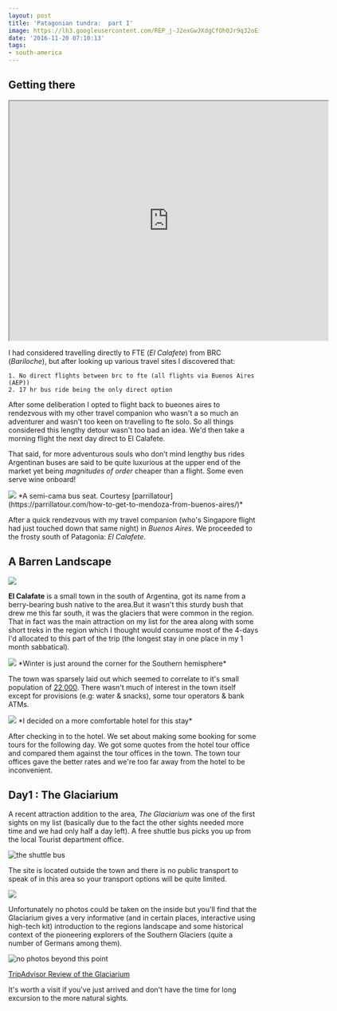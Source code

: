 ```yaml
---
layout: post
title: 'Patagonian tundra:  part I'
image: https://lh3.googleusercontent.com/REP_j-J2exGwJXdgCfOh0Jr9q32oEiR-2G5pUsYomgb_qqi8VZXikuovgwjxNRWtNP_h8P-tLPJddPaHuHSFdJgySSqChIYy0KSpZdtjqwA8n5fEPLjLevjefmJY3AHeTK8JkM5TGPNleTfHH85SCn_8vyPaGwJmS9q97LmTm4XyzJYjtXsizN6_3XmzQg0myhn_Gf6P9gVaHtdj0OVd4bvzDqValPgoP1X9ZQmQHzg4FP-1USeruK5jQa1L8cD5_29-esb1p5KZG75M8B1nQRo4zG9BVJ8UmDiUsCSOrJ_Bsv3WJHyWr6KhOp7iSvhhezh5TQZIXGn4toGriZm_Ha8PBR1jNnXi-91XFGDunjbmyh1sRw12z4q0cc68tVvfB_qPSPQ_fNnQ-kyWJXkqO0uZ4EAN0czDluBM8TzAI2XFCNlXCz5MXJGPPVKzhV0-T5kBTD59BaqT0XLIlwSRYTu7gvMg9UYznN2fCs63VJz5Q7rcCt2sN3wQBxEJSdiKTOnGo5dhXF1lXNEKMkqtn0KxiNbGjEV6dXOlwBWeDF1S-ocGcxicok_p_Ev8NgTdNSGgffTxeTxfJSt-lk6JKqmq8c6G56sdx_3mbu0dfg=w1440-h317-no
date: '2016-11-20 07:10:13'
tags:
- south-america
---
```


## Getting there

<iframe src="https://www.google.com/maps/d/embed?mid=1TI45EVwk3GHVdehopgEza14bsCQ" width="640" height="480"></iframe>

I had considered travelling directly to FTE (*El Calafete*) from BRC (*Bariloche*), but after looking up various travel sites I discovered that:

	1. No direct flights between brc to fte (all flights via Buenos Aires (AEP))
	2. 17 hr bus ride being the only direct option

After some deliberation I opted to flight back to bueones aires to rendezvous with my other travel companion who wasn't a so much an adventurer and wasn't  too keen on travelling to fte solo. So all things considered this lengthy detour wasn't too bad an idea. We'd then take a morning flight the next day direct to El Calafete.

That said, for more adventurous souls who don’t mind lengthy bus rides Argentinan buses are said to be quite luxurious at the upper end of the market yet being *magnitudes of order* cheaper than a flight. Some even serve wine onboard!

<img src="https://parrillatour.com/wp-content/uploads/2012/11/mendozabus-300x225.jpeg"/>
*A semi-cama bus seat. Courtesy [parrillatour](https://parrillatour.com/how-to-get-to-mendoza-from-buenos-aires/)*

After a quick rendezvous with my  travel companion (who's Singapore flight had just touched down that same night)  in *Buenos Aires*. We proceeded to the frosty south of Patagonia: *El Calafete*.

## A Barren Landscape

<img src="https://lh3.googleusercontent.com/-Xzd6V3Ocb76H5RTwIJXmb35FBharko9qxc1bPsxnTYC8-azRViawbgzdz4azdxW_9OH7hCiR6KaiwW3XV1Ymlh_0bQiUVkdAHmObxEBkytI562CM9ONxY9ytpzpzTkkVtHZ1FrhLXaIToHTUEW-SOBHU5cOKfQTqxXPXvOOsytBYYKcgL8mqFyXAY1roVldCPg9gKiPurBrGBe4kScQiA47Qvb6vYRrmf8hyJz4XomDkjKG87vQvxveEGpvg3sH7gyvHOhWB5QtLooSquZseLrL3BtDeLfaYL92THZnRu_ia3_Pb0fYanUnhewTBVx0fPzHH3eRZpprtPV9BQ6NaK7aaP6zFPb0zThTXxOQn-_QTJ0zfhQMlfvik3XNzduMye2HJn806Q2P82U0fVKpeJLEvrAaYWSvf-9f4BNoRVqpCtA0ceyuOCO1-i6K5_35MxEKR_MjABXWDh6oqnyA0Rqtiux6m_1TlwZz_JQRyFBtlnn5b1WjxaC3eclHgOEvzTcg17NUl85wfXv3MpkWO01NmFvcZ5DGfnofWiQIijB5lgHUN2ZOz2_DU4SbFE0E-vcEW5dEJNH7IR3-m0i61WET0qCQfOgMqZvnxOVYkg=w1298-h730-no">

**El Calafate** is a small town in the south of Argentina, got its name from a berry-bearing bush native to the area.But it wasn't this sturdy bush that drew me this far south, it was the glaciers that were common in the region. That in fact was the main attraction on my list for the area along with some short treks in the region which I thought would consume most of the 4-days I'd allocated to this part of the trip (the longest stay in one place in my 1 month sabbatical).

<img src="https://lh3.googleusercontent.com/qG_m6VlXOHW_1Rbt2uqcCJjC859AFaSDr114w5BMb3A9vutb35pxSD-J4lVdt-Sejir8E4e9aSu094thoLqRADWle4fA8q8QYy2GqYTSA-qpyW1PDZNVZiGskU7ZUXETzpoMLH7MH4v3tC0XxL-FNh4TuY9E3UAlme8-hDYTzfLbwZ3qHtAzltf9u0CcVsU1aDycp4HYvq09QVkMwXsXZUlvuuwodwdOFbIwYhc0NaIRDgfgIVIWZu-laWSDk-9m1dJDS8ecte5AsRdeWOyyJAqJqbNXpm1K9h2reQ1NMLNG2e0pI3CxvGFgvL8TQ85WejAg9H-3vSRFQr1dYVaa49FRMwH3XF-SU4jPBMMAgKhFzThQE6VpQXhgS6oppxs2Qv8bfeTBklyQOFYLkjRwp4uJdvIo3Zq092atz5UMMUGs1v8sADT21IfaSkjG95TJeWf-WxUWRpdl_SbSBXWuYwogH4cOXt_fhQui8JdELEvj4GJ-05M5jmq7uxMZd2tYhUBbRd-ezxSpkPHxgjaLmwKbD0z7qmKnqHC2nbo9aO7qmgrB4vTn_EPmgXHLMWttqGITY3NA8vOsfsovZMrEWzRiJOlVJuzclDrejAGxmg=w597-h336-no"/>
*Winter is just around the corner for the Southern hemisphere*

The town was sparsely laid out which seemed to correlate to it's small population of [22,000](https://en.wikipedia.org/wiki/El_Calafate). There wasn't much of interest in the town itself except for provisions (e.g: water & snacks), some tour operators & bank ATMs.

<img src="https://lh3.googleusercontent.com/PTWKq_93kECvKc5uNGI-G_GDRA8A4yr6sk3J4ZLNjlHO4FofbgKGEVdHzJirWRua9KfuFai6gnd0fccReqak91g5RGkf1OCvezWuDrtdOoeOXChbuMKX7Efqh_fVTptUXTvRGEuySGma2kyI9vG-nd3fl2oNqAQMJoBAb34_7C5YBZawAfzvxSSVUa7Isrwj18rvSMgh-DrKvla0HPMFv9yKFa_tLUZi7oUbBSA-2ms3fDmPNNI1W1dxpk-PWxisR6hGR961lBl6bC-TSImcOr2pq5ToHgHfGlkW_nhsjOyL7Og3kNxoSxwwh8ClfbzkvwHMrdFYtlG4_CULj_-YJ7VRJTrl9qO45rOo3qJSpEIUybtbjd-h7Klrpvl5HemUlRrWCmJDvoduTAkXGYm-3n55kN0SwV2icFAesk04GQ0zAgsLLUutX4byOL6RNAwTmg69QLhR6dTEQGbSvh2-gtxvGn5nWJGt50iNOxqvEZCMM2eNQRC0jU23mJul_0EoTMLErIuuk-z4vsOdDDk3wCUXEoU7zK352ERI6c6LKYOzfHOQIUJl8zjIGCVHM9yK0CINZW3thfUJpnNIjZjTkoL2VJ7zczAhN4yKib1YqA=w1298-h730-no"/>
*I decided on a more comfortable hotel for this stay*

 After checking in to the hotel. We set about making some booking for some tours for the following day. We got some quotes from the hotel tour office and compared them against the tour offices in the town. The town tour offices gave the better rates and we're too far away from the hotel to be inconvenient.

## Day1 : The Glaciarium
A recent attraction addition to the area, *The Glaciarium* was one of the first sights on my list (basically due to the fact the other sights needed more time and we had only half a day left). A free shuttle bus picks you up from the local Tourist department office. 

<img src="https://lh3.googleusercontent.com/BTE39ori0bG1Yt4deDQ_fGEvB-Hx-A9N6op3ialm8hdhLp8ff-RCeKZHAaworlvTlTLKtaweMAc-Ugu7sOR1C36TRe2Sq33PukJA9OxYHOKHOs1JpemVoA0p-e61PLo-WcU3IeI1W-YxUIP1GK4kU7vwRn2zhgHh-EyTRWl1cDpOsJbyQ02vmc-0v9gfT5nUvn4pqJ43pfHPvWPdsc6fW66W2blmTirEJRDSFU9S1WhCgMF9QvtoZ-CvkI-4Ys6v5BeSLPgI8d_5A646qLCUIBsz3PsnkaJa0888lFTS_Tk4qGnFy8CEot2nlCOP1paWZLww9AAHwhE6xjU7bd1erESfw2UQaFo5v4Y07vVPRcRvckbh6PW5Bam-vL4_gR4LetVA0efN-KLOUnn_Idz7trJ1-yf9918DGZEgN5nOjsY5CJQhhAma6DIS_uyU7iv7Fanxo7MqPc6fHTDxaKzHJgXOn1hQZyaOV2n_ilXYahJB89C5Y7vv4irYtv-sCCcDGO-bUnQBJTcwLQwxHpZkLw5GYopb1yrBrILmxo9jUP3bZ77UskeXrkb0WFMNF-nDOztQI1m636W5aSXiUVr8azORMsuIm6x74bRDYXvzSA=w1299-h974-no" alt="the shuttle bus"/>

The site is located outside the town and there is no public transport to speak of in this area so your transport options will be quite limited.

<img src="https://lh3.googleusercontent.com/LJ6df1s7lIzUuEfXPfrxr3Lx4Y2AXrzokSqdzooln_TAfEMoMxdzqiYXYjbwAJ7n15JfIRPv90AwrBcyEIoWzg1syKvUhM2bX_RAw07kBcy5L_4-1u5J_gJoDFpqX5O2vzZdN76LgoqiLwO4X1ciayGLc9vZ-E2kMQlQ2h34xO_cQZqV1l6bJzudctz97X1DgETeSKhs7lp2x18Tf7nJp3n_HaPx2MDtraeP6tCf66Bx6jPE5-ozvB28FOsotHsPgoV8Hx6ILCLVMRvKwoCCMn6SdRJDiDILsRMs0E0N7sVvsc0Nb-MVJSGfU8pKWcoxgpHXaRBI3sTdrhw6T25HZNBYoANF4864iyptbF1dATFrO_I6IgIzQS7I5ERvSuzp7PhqaHy6V2idIKAaxlxKVJnoYGmW7eJH9e5vcTCTOm0GwsM4QEytOPVIr856edqMfKdNAJWk78nTDFK9xCp8Q-8HKXT70B95D7Bg8FmmvzUSoQge_5n11Be7Qb-lpcKw0ar3j8d8dmR2UMZ_QplGg72EOs-G5OojkVRx4dUDydZBUQca07eYIr0hBMipbLfbx2AlTOJfxbjAPPzxSMVC-TDVRg5aSlM0d0my0BK6aw=w1299-h974-no"/>

Unfortunately no photos could be taken on the inside but you'll find that the Glaciarium gives a very informative (and in certain places, interactive using high-tech kit) introduction to the regions landscape and some historical context of the pioneering explorers of the Southern Glaciers (quite a number of Germans among them).

<img src="https://lh3.googleusercontent.com/AiWhOtLFJsPY3AvLY_bkTEvUHCMlATOdXenKChIpx7Q_eooqsHJdEewMF6ReW6IFF0ZNga28DZsLlLiCQ6W79adCuolNuJWtp5o_9eBM25HFGK5FHv_ZewPqnIPUaAXQxD-yzcG4VZ6pZ_a8PuTn5D2cqLuotGUd8ztrhli9P1HUq7eNZ7t7OlVChn87HXvCGIYpBt8A61P0dRbh55i-jx4eoSDhPE6kqQgTvAQUO3RzFFy_g9pDOGGTWSqaitCK0jvoM_hmGZbjdS_hjE1ITzEv_ecJDouBXo_4_sXIkpyeIuJAVd3fY7_H0eeU0CezIptMavcoqp90ZpvvyC0BLKmxe4IANEvuh9nqP7FRfXi4_GpUijvUdxDA_aCz-Rh-R96j90MsnZlGQzVsgX4phycbv5RcYhRJ4rbgKXDi777R21Wso--wrS-Nm2SfPTUA-v7DU84aTdZvlGnmEeBxkfHJ4yldwIALDWUWYJX2xM16WZiwb5ehCrtEDH2ZLGULwVzi_BE3MhdmUq2krwQ8qM_VfrXCFOKqzphLBpfFpKZ3zur5SFHNA3EEMEY4CEaLV9rb5kYoWsZSgw4RJFe9_95xYvidAB57qyzR_IOCkg=w411-h730-no" alt="no photos beyond this point"/>

[TripAdvisor Review of the Glaciarium](https://www.tripadvisor.com.sg/Attraction_Review-g312851-d2054832-Reviews-Glaciarium-El_Calafate_Province_of_Santa_Cruz_Patagonia.html)

It's worth a visit if you've just arrived and don't have the time for long excursion to the more natural sights.


